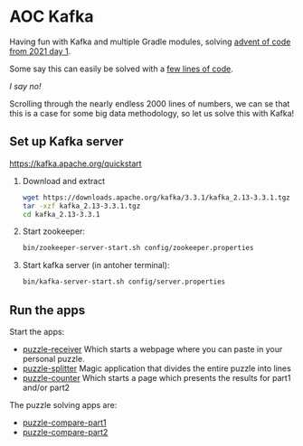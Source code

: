 # AOC Kafka

Having fun with Kafka and multiple Gradle modules, solving [advent of code from 2021 day 1](https://adventofcode.com/2021/day/1).

Some say this can easily be solved with a [few lines of code](https://github.com/vitberget/advent-of-code-kotlin/blob/main/app/src/main/kotlin/se/vbgt/aoc/year2021/day1/Day1.kt). 

*I say no!*

Scrolling through the nearly endless 2000 lines of numbers, we can se that 
this is a case for some big data methodology, so let us solve this with Kafka!

## Set up Kafka server

<https://kafka.apache.org/quickstart>

1. Download and extract
   ```sh
   wget https://downloads.apache.org/kafka/3.3.1/kafka_2.13-3.3.1.tgz
   tar -xzf kafka_2.13-3.3.1.tgz
   cd kafka_2.13-3.3.1
   ```
2. Start zookeeper:
   ```sh
   bin/zookeeper-server-start.sh config/zookeeper.properties
   ```
3. Start kafka server (in antoher terminal):
   ```sh
   bin/kafka-server-start.sh config/server.properties
   ```

## Run the apps

Start the apps:
* [puzzle-receiver](puzzle-receiver/src/main/kotlin/se/vitberget/aoc/kafka/PuzzleReceiver.kt)
  Which starts a webpage where you can paste in your personal puzzle. 
* [puzzle-splitter](puzzle-splitter/src/main/kotlin/se/vitberget/aoc/kafka/PuzzleSplitter.kt)
  Magic application that divides the entire puzzle into lines
* [puzzle-counter](puzzle-counter/src/main/kotlin/se/vitberget/aoc/kafka/PuzzleCounter.kt)
  Which starts a page which presents the results for part1 and/or part2

The puzzle solving apps are:
* [puzzle-compare-part1](puzzle-compare-part1/src/main/kotlin/se/vitberget/aoc/kafka/PuzzleComparePart1.kt)
* [puzzle-compare-part2](puzzle-compare-part2/src/main/kotlin/se/vitberget/aoc/kafka/PuzzleComparePart2.kt)
